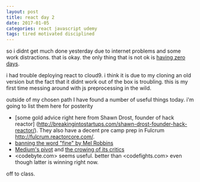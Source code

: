```yaml
---
layout: post
title: react day 2
date: 2017-01-05
categories: react javascript udemy
tags: tired motivated disciplined
---
```


so i didnt get much done yesterday due to internet problems and some work distractions. that is okay. the only thing that is not ok is [having zero days](https://www.reddit.com/r/NonZeroDay/comments/1qbxvz/the_gospel_of_uryans01_helpful_advice_for_anyone/).

i had trouble deploying react to cloud9. i think it is due to my cloning an old version but the fact that it didnt work out of the box is troubling. this is my first time messing around with js preprocessing in the wild.

outside of my chosen path I have found a number of useful things today. i'm going to list them here for posterity

- [some gold advice right here from Shawn Drost, founder of hack reactor] (http://breakingintostartups.com/shawn-drost-founder-hack-reactor/). They also have a decent pre camp prep in Fulcrum <http://fulcrum.reactorcore.com/>.
- [banning the word "fine" by Mel Robbins](https://www.youtube.com/watch?v=Lp7E973zozc)
- [Medium's pivot](https://blog.medium.com/renewing-mediums-focus-98f374a960be#.3w5karu9t) and [the crowing of its critics](https://www.quora.com/How-will-Ev-Williams-January-2017-Medium-announcement-affect-Quora)
- <codebyte.com> seems useful. better than <codefights.com> even though latter is winning right now.

off to class.
